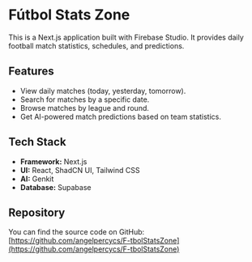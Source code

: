 # Fútbol Stats Zone

This is a Next.js application built with Firebase Studio. It provides daily football match statistics, schedules, and predictions.

## Features

*   View daily matches (today, yesterday, tomorrow).
*   Search for matches by a specific date.
*   Browse matches by league and round.
*   Get AI-powered match predictions based on team statistics.

## Tech Stack

*   **Framework:** Next.js
*   **UI:** React, ShadCN UI, Tailwind CSS
*   **AI:** Genkit
*   **Database:** Supabase

## Repository

You can find the source code on GitHub:
[https://github.com/angelpercycs/F-tbolStatsZone](https://github.com/angelpercycs/F-tbolStatsZone)
